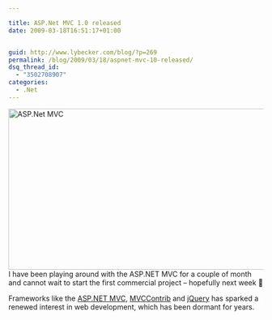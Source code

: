 ```yaml
---

title: ASP.Net MVC 1.0 released
date: 2009-03-18T16:51:17+01:00


guid: http://www.lybecker.com/blog/?p=269
permalink: /blog/2009/03/18/aspnet-mvc-10-released/
dsq_thread_id:
  - "3502708907"
categories:
  - .Net
---
```

<img loading="lazy" class="alignright size-full wp-image-273" title="ASP.Net MVC" src="http://www.lybecker.com/blog/wp-content/uploads/aspnetmvc.jpg" alt="ASP.Net MVC" width="550" height="318" />I have been playing around with the ASP.NET MVC for a couple of month and cannot wait to start the first commercial project – hopefully next week 🙂

Frameworks like the [ASP.NET MVC](http://www.microsoft.com/downloads/details.aspx?FamilyID=53289097-73ce-43bf-b6a6-35e00103cb4b&displaylang=en "Download ASP.Net MVC 1.0"), [MVCContrib](http://www.codeplex.com/MVCContrib "MVC Contrib homepage") and [jQuery](http://jquery.com/ "jQuery homepage") has sparked a renewed interest in web development, which has been dormant for years.

